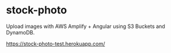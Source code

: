 # stock-photo
Upload images with AWS Amplify + Angular using S3 Buckets and DynamoDB.

https://stock-photo-test.herokuapp.com/
